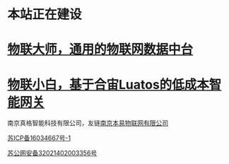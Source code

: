 # 本站正在建设




# [物联大师，通用的物联网数据中台](https://github.com/god-jason/iot-master)




# [物联小白，基于合宙Luatos的低成本智能网关](https://github.com/god-jason/iot-noob)




南京真格智能科技有限公司，友链[南京本易物联网有限公司](https://busycloud.cn)





[苏ICP备16034667号-1](http://beian.miit.gov.cn/)

<a href="https://beian.mps.gov.cn/#/query/webSearch?code=32021402003356" rel="noreferrer" target="_blank">苏公网安备32021402003356号</a>
